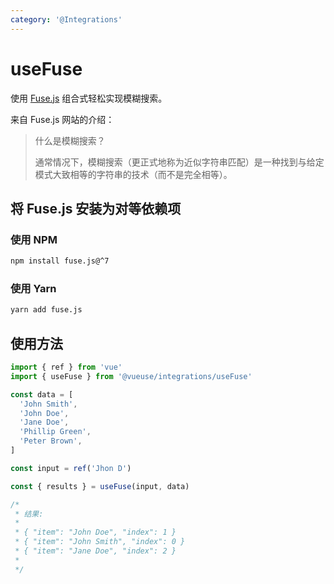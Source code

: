 ```yaml
---
category: '@Integrations'
---
```


# useFuse

使用 [Fuse.js](https://github.com/krisk/fuse) 组合式轻松实现模糊搜索。

来自 Fuse.js 网站的介绍：

> 什么是模糊搜索？
>
> 通常情况下，模糊搜索（更正式地称为近似字符串匹配）是一种找到与给定模式大致相等的字符串的技术（而不是完全相等）。

## 将 Fuse.js 安装为对等依赖项

### 使用 NPM

```bash
npm install fuse.js@^7
```

### 使用 Yarn

```bash
yarn add fuse.js
```

## 使用方法

```ts
import { ref } from 'vue'
import { useFuse } from '@vueuse/integrations/useFuse'

const data = [
  'John Smith',
  'John Doe',
  'Jane Doe',
  'Phillip Green',
  'Peter Brown',
]

const input = ref('Jhon D')

const { results } = useFuse(input, data)

/*
 * 结果:
 *
 * { "item": "John Doe", "index": 1 }
 * { "item": "John Smith", "index": 0 }
 * { "item": "Jane Doe", "index": 2 }
 *
 */
```
